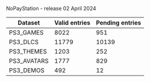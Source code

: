 NoPayStation - release 02 April 2024

|  Dataset  |Valid entries|Pending entries|
|-----------|-------------|---------------|
| PS3_GAMES |     8022    |      951      |
|  PS3_DLCS |    11779    |     10139     |
| PS3_THEMES|     1203    |      252      |
|PS3_AVATARS|     1777    |      829      |
| PS3_DEMOS |     492     |       12      |